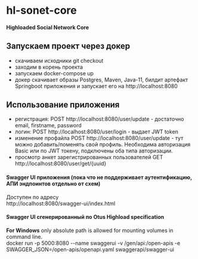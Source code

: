 # hl-sonet-core 
#### Highloaded Social Network Core

## Запускаем проект через докер
- скачиваем исходники git checkout
- заходим в корень проекта
- запускаем docker-compose up
- докер скачивает образы Postgres, Maven, Java-11, билдит артефакт Springboot приложения и запускает его на http://localhost:8080

## Использование приложения
- регистрация: POST http://localhost:8080/user/update - достаточно email, firstname, password
- логин: POST http://localhost:8080/user/login - выдает JWT token
- изменение профайла POST http://localhost:8080/user/update - тут можно добавить/поменять свой профиль. Необходима авторизация Basic или по JWT токену, подключены оба типа авторизации.
- просмотр анкет зарегистрированных пользователей GET http://localhost:8080/user/get/{uuid}

#### Swagger UI приложения (пока что не поддерживает аутентификацию, АПИ эндпоинтов отдельно от схем)
Доступен по адресу<br/>
http://localhost:8080/swagger-ui/index.html

#### Swagger UI сгенерированный по Otus Highload specification
**For Windows** only absolute path is allowed for mounting volumes in command line.<br/>
docker run -p 5000:8080 --name swaggerui -v /gen/api:/open-apis -e SWAGGER_JSON=/open-apis/openapi.yaml swaggerapi/swagger-ui<br/>